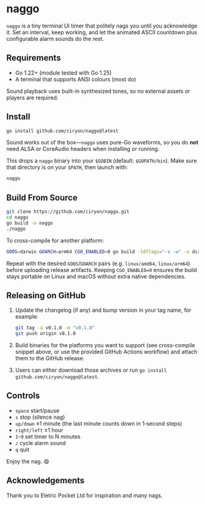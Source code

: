 # naggo

`naggo` is a tiny terminal UI timer that politely nags you until you acknowledge it. Set an interval, keep working, and let the animated ASCII countdown plus configurable alarm sounds do the rest.

## Requirements

- Go 1.22+ (module tested with Go 1.25)
- A terminal that supports ANSI colours (most do)

Sound playback uses built-in synthesized tones, so no external assets or players are required.

## Install

```bash
go install github.com/ciryon/naggo@latest
```

Sound works out of the box—`naggo` uses pure-Go waveforms, so you do **not** need ALSA or CoreAudio headers when installing or running.

This drops a `naggo` binary into your `$GOBIN` (default: `$GOPATH/bin`). Make sure that directory is on your `$PATH`, then launch with:

```bash
naggo
```

## Build From Source

```bash
git clone https://github.com/ciryon/naggo.git
cd naggo
go build -o naggo
./naggo
```

To cross-compile for another platform:

```bash
GOOS=darwin GOARCH=arm64 CGO_ENABLED=0 go build -ldflags="-s -w" -o dist/naggo-darwin-arm64
```

Repeat with the desired `GOOS`/`GOARCH` pairs (e.g. `linux/amd64`, `linux/arm64`) before uploading release artifacts. Keeping `CGO_ENABLED=0` ensures the build stays portable on Linux and macOS without extra native dependencies.

## Releasing on GitHub

1. Update the changelog (if any) and bump version in your tag name, for example:

   ```bash
   git tag -a v0.1.0 -m "v0.1.0"
   git push origin v0.1.0
   ```

2. Build binaries for the platforms you want to support (see cross-compile snippet above, or use the provided GitHub Actions workflow) and attach them to the GitHub release.
3. Users can either download those archives or run `go install github.com/ciryon/naggo@latest`.

## Controls

- `space` start/pause
- `s` stop (silence nag)
- `up/down` ±1 minute (the last minute counts down in 1‑second steps)
- `right/left` ±1 hour
- `1`–`9` set timer to N minutes
- `/` cycle alarm sound
- `q` quit

Enjoy the nag. 😄

## Acknowledgements

Thank you to Eletric Pocket Ltd for inspiration and many nags.
